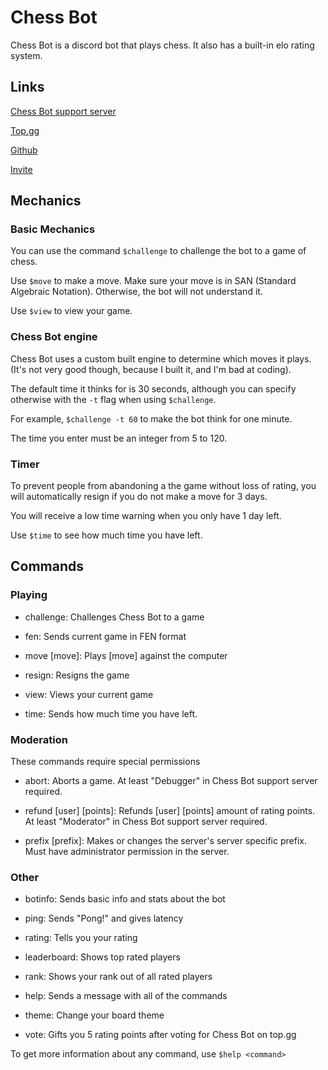 # Chess Bot

Chess Bot is a discord bot that plays chess.
It also has a built-in elo rating system.

## Links

[Chess Bot support server](https://discord.gg/Bm4zjtNTD2)

[Top.gg](https://top.gg/bot/801501916810838066/vote)

[Github](https://github.com/jeffarjeffar/Chess_Bot)

[Invite](https://discord.com/api/oauth2/authorize?client_id=801501916810838066&permissions=268815424&scope=bot)

## Mechanics

### Basic Mechanics

You can use the command `$challenge` to challenge the bot to a game of chess.

Use `$move` to make a move. Make sure your move is in SAN (Standard Algebraic Notation). Otherwise, the bot will not understand it.

Use `$view` to view your game.

### Chess Bot engine

Chess Bot uses a custom built engine to determine which moves it plays. (It's not very good though, because I built it, and I'm bad at coding).

The default time it thinks for is 30 seconds, although you can specify otherwise with the `-t` flag when using `$challenge`.

For example, `$challenge -t 60` to make the bot think for one minute.

The time you enter must be an integer from 5 to 120.

### Timer

To prevent people from abandoning a the game without loss of rating, you will automatically resign if you do not make a move for 3 days.

You will receive a low time warning when you only have 1 day left.

Use `$time` to see how much time you have left.

## Commands

### Playing

- challenge: Challenges Chess Bot to a game

- fen: Sends current game in FEN format

- move [move]: Plays [move] against the computer

- resign: Resigns the game

- view: Views your current game

- time: Sends how much time you have left.
  
### Moderation

These commands require special permissions

- abort: Aborts a game. At least "Debugger" in Chess Bot support server required.

- refund [user] [points]: Refunds [user] [points] amount of rating points. At least "Moderator" in Chess Bot support server required.

- prefix [prefix]: Makes or changes the server's server specific prefix. Must have administrator permission in the server.

### Other

- botinfo: Sends basic info and stats about the bot

- ping: Sends "Pong!" and gives latency

- rating: Tells you your rating

- leaderboard: Shows top rated players

- rank: Shows your rank out of all rated players

- help: Sends a message with all of the commands

- theme: Change your board theme

- vote: Gifts you 5 rating points after voting for Chess Bot on top.gg

To get more information about any command, use `$help <command>`
